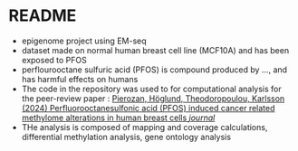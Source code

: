# README

+ epigenome project using EM-seq
+ dataset made on normal human breast cell line (MCF10A) and has been exposed to PFOS
+ perflourooctane sulfuric acid (PFOS) is compound produced by ..., and has harmful effects on humans
+ The code in the repository was used to for computational analysis for the peer-review paper : [Pierozan, Höglund, Theodoropoulou, Karlsson (2024) Perfluorooctanesulfonic acid (PFOS) induced cancer related methylome alterations in human breast cells _journal_](doi)
+ THe analysis is composed of mapping and coverage calculations, differential methylation analysis, gene ontology analysis
